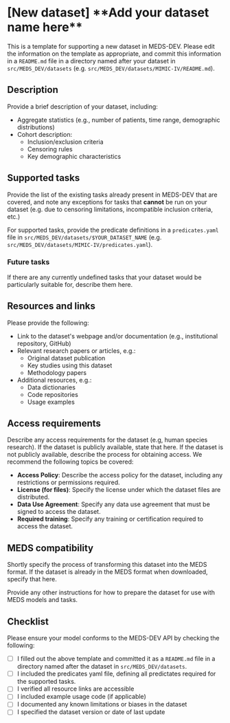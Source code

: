 # \[New dataset\] \*\*Add your dataset name here\*\*

This is a template for supporting a new dataset in MEDS-DEV. Please edit the information on the template as appropriate, and commit this information in a `README.md` file in a directory named after your dataset in `src/MEDS_DEV/datasets` (e.g. `src/MEDS_DEV/datasets/MIMIC-IV/README.md`).

## Description

Provide a brief description of your dataset, including:

- Aggregate statistics (e.g., number of patients, time range, demographic distributions)
- Cohort description:
    - Inclusion/exclusion criteria
    - Censoring rules
    - Key demographic characteristics

## Supported tasks

Provide the list of the existing tasks already present in MEDS-DEV that are covered, and note any exceptions for tasks that **cannot** be run on your dataset (e.g. due to censoring limitations, incompatible inclusion criteria, etc.)

For supported tasks, provide the predicate definitions in a `predicates.yaml` file in `src/MEDS_DEV/datasets/$YOUR_DATASET_NAME` (e.g. `src/MEDS_DEV/datasets/MIMIC-IV/predicates.yaml`).

### Future tasks

If there are any currently undefined tasks that your dataset would be particularly suitable for, describe them here.

## Resources and links

Please provide the following:

- Link to the dataset's webpage and/or documentation (e.g., institutional repository, GitHub)
- Relevant research papers or articles, e.g.:
    - Original dataset publication
    - Key studies using this dataset
    - Methodology papers
- Additional resources, e.g.:
    - Data dictionaries
    - Code repositories
    - Usage examples

## Access requirements

Describe any access requirements for the dataset (e.g, human species research). If the dataset is publicly available, state that here. If the dataset is not publicly available, describe the process for obtaining access. We recommend the following topics be covered:

- **Access Policy**: Describe the access policy for the dataset, including any restrictions or permissions required.
- **License (for files)**: Specify the license under which the dataset files are distributed.
- **Data Use Agreement**: Specify any data use agreement that must be signed to access the dataset.
- **Required training**: Specify any training or certification required to access the dataset.

## MEDS compatibility

Shortly specify the process of transforming this dataset into the MEDS format. If the dataset is already in the MEDS format when downloaded, specify that here.

Provide any other instructions for how to prepare the dataset for use with MEDS models and tasks.

## Checklist

Please ensure your model conforms to the MEDS-DEV API by checking the following:

- [ ] I filled out the above template and committed it as a `README.md` file in a directory named after the dataset in `src/MEDS_DEV/datasets`.
- [ ] I included the predicates yaml file, defining all predictates required for the supported tasks.
- [ ] I verified all resource links are accessible
- [ ] I included example usage code (if applicable)
- [ ] I documented any known limitations or biases in the dataset
- [ ] I specified the dataset version or date of last update
